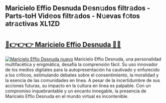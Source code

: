 ## Maricielo Effio Desnuda D𝚎sn𝚞dos filtr𝚊dos - Parts-toH Vid𝚎os filtr𝚊dos - N𝚞evas f𝚘tos atr𝚊ctivas XL1ZD

# <h2><a href="http://mb13msk.tromn.icu/?c=Maricielo+Effio+Desnuda">🔗👉👉👉 Maricielo Effio Desnuda 🔗🔗</a></h2>

[![Maricielo Effio Desnuda nuevo](https://i.imgur.com/pEAQMta.gif)](http://mb13msk.tromn.icu/?c=Maricielo+Effio+Desnuda)
Maricielo Effio Desnuda, una personalidad multifacética y enigmática, desafía la comprensión fácil. Su uso innovador de los medios digitales para la autopresentación ha cautivado y enfurecido a los críticos, estimulando debates sobre el consentimiento, la moralidad y la esencia de las comunidades en línea. A pesar de la incertidumbre de sus acciones futuras, su impacto en la cultura en línea es palpable. Con un compromiso inquebrantable y un encanto innegable, la presencia de Maricielo Effio Desnuda en el mundo virtual es incontenible.

